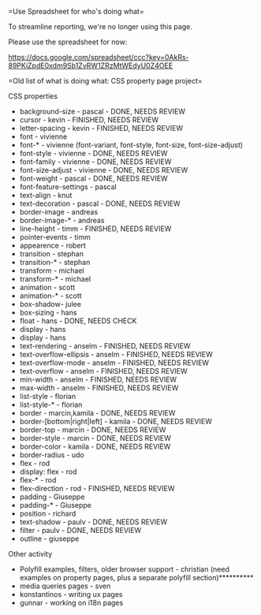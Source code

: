 =Use Spreadsheet for who's doing what=

To streamline reporting, we're no longer using this page.

Please use the spreadsheet for now:

https://docs.google.com/spreadsheet/ccc?key=0AkRs-89PKiZpdE0xdm9Sb1ZvRW1ZRzMtWEdyU0Z4OEE

=Old list of what is doing what: CSS property page project=

CSS properties

* background-size - pascal - DONE, NEEDS REVIEW
* cursor - kevin - FINISHED, NEEDS REVIEW
* letter-spacing - kevin - FINISHED, NEEDS REVIEW
* font - vivienne
* font-* - vivienne (font-variant, font-style, font-size, font-size-adjust)
* font-style - vivienne - DONE, NEEDS REVIEW
* font-family - vivienne - DONE, NEEDS REVIEW
* font-size-adjust - vivienne - DONE, NEEDS REVIEW
* font-weight - pascal - DONE, NEEDS REVIEW
* font-feature-settings - pascal
* text-align - knut
* text-decoration - pascal - DONE, NEEDS REVIEW
* border-image - andreas
* border-image-* - andreas
* line-height - timm -  FINISHED, NEEDS REVIEW
* pointer-events - timm
* appearence - robert
* transition - stephan
* transition-* - stephan
* transform - michael
* transform-* - michael
* animation - scott
* animation-* - scott
* box-shadow- julee
* box-sizing - hans
* float - hans - DONE, NEEDS CHECK
* display - hans
* display - hans
* text-rendering - anselm  - FINISHED, NEEDS REVIEW
* text-overflow-ellipsis - anselm - FINISHED, NEEDS REVIEW
* text-overflow-mode - anselm - FINISHED, NEEDS REVIEW
* text-overflow - anselm - FINISHED, NEEDS REVIEW
* min-width - anselm - FINISHED, NEEDS REVIEW
* max-width - anselm - FINISHED, NEEDS REVIEW
* list-style - florian
* list-style-* - florian
* border - marcin,kamila - DONE, NEEDS REVIEW
* border-[bottom|right|left] - kamila - DONE, NEEDS REVIEW
* border-top - marcin - DONE, NEEDS REVIEW
* border-style - marcin - DONE, NEEDS REVIEW
* border-color - kamila - DONE, NEEDS REVIEW
* border-radius - udo
* flex - rod
* display: flex - rod
* flex-* - rod
* flex-direction - rod - FINISHED, NEEDS REVIEW
* padding - Giuseppe
* padding-* - Giuseppe
* position - richard
* text-shadow - paulv - DONE, NEEDS REVIEW
* filter - paulv - DONE, NEEDS REVIEW
* outline - giuseppe

Other activity

* Polyfill examples, filters, older browser support - christian (need examples on property pages, plus a separate polyfill section)**********
* media queries pages - sven 
* konstantinos - writing ux pages
* gunnar - working on i18n pages